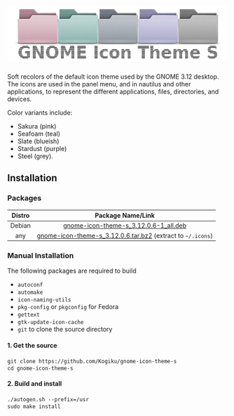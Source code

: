 <h1 align="center">
  <img src=".github/gnome-icon-theme-s.png" alt="GNOME Icon Theme S" />
</h1>

Soft recolors of the default icon theme used by the GNOME 3.12 desktop. The icons are used in the panel menu, and in nautilus and other applications, to represent the different applications, files, directories, and devices.

Color variants include:
* Sakura (pink)
* Seafoam (teal)
* Slate (blueish)
* Stardust (purple)
* Steel (grey).
## Installation
### Packages
|Distro|Package Name/Link|
|:----:|:----:|
| Debian | [gnome-icon-theme-s_3.12.0.6-1_all.deb](https://github.com/Kogiku/gnome-icon-theme-s/releases/download/3.12.0.6/gnome-icon-theme-s_3.12.0.6-1_all.deb) |
| any | [gnome-icon-theme-s_3.12.0.6.tar.bz2](https://github.com/Kogiku/gnome-icon-theme-s/releases/download/3.12.0.6/gnome-icon-theme-s_3.12.0.6.tar.bz2) (extract to `~/.icons`)|
### Manual Installation
The following packages are required to build
* `autoconf`
* `automake`
* `icon-naming-utils`
* `pkg-config` or `pkgconfig` for Fedora
* `gettext`
* `gtk-update-icon-cache`
* `git` to clone the source directory
#### 1. Get the source
```
git clone https://github.com/Kogiku/gnome-icon-theme-s
cd gnome-icon-theme-s
```
#### 2. Build and install
```
./autogen.sh --prefix=/usr
sudo make install
```
